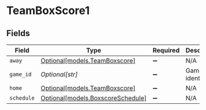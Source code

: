 # TeamBoxScore1


## Fields

| Field                                                              | Type                                                               | Required                                                           | Description                                                        | Example                                                            |
| ------------------------------------------------------------------ | ------------------------------------------------------------------ | ------------------------------------------------------------------ | ------------------------------------------------------------------ | ------------------------------------------------------------------ |
| `away`                                                             | [Optional[models.TeamBoxscore]](../models/teamboxscore.md)         | :heavy_minus_sign:                                                 | N/A                                                                |                                                                    |
| `game_id`                                                          | *Optional[str]*                                                    | :heavy_minus_sign:                                                 | Game identifier                                                    | 2025092800                                                         |
| `home`                                                             | [Optional[models.TeamBoxscore]](../models/teamboxscore.md)         | :heavy_minus_sign:                                                 | N/A                                                                |                                                                    |
| `schedule`                                                         | [Optional[models.BoxscoreSchedule]](../models/boxscoreschedule.md) | :heavy_minus_sign:                                                 | N/A                                                                |                                                                    |